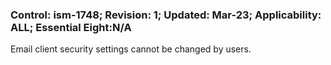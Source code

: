### Control: ism-1748; Revision: 1; Updated: Mar-23; Applicability: ALL; Essential Eight:N/A
<p>Email client security settings cannot be changed by users.</p>